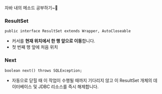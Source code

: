 자바 내의 메소드 공부하기~:memo:

### ResultSet

`public interface ResultSet extends Wrapper, AutoCloseable`

- 커서를 **현재 위치에서 한 행 앞으로 이동**합니다.
- 첫 번째 행 앞에 처음 위치

### Next

 `boolean next() throws SQLException;`

- 자동으로 닫힐 때 이 작업이 수행될 때까지 기다리지 않고 이 ResultSet 개체의 데이터베이스 및 JDBC 리소스를 즉시 해제합니다.